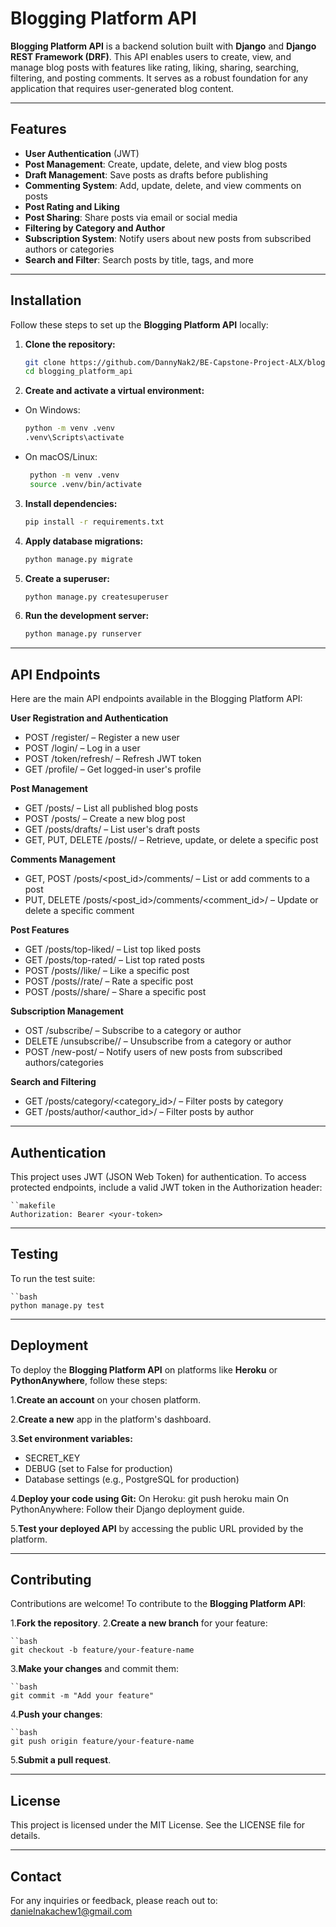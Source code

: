 # Blogging Platform API

**Blogging Platform API** is a backend solution built with **Django** and **Django REST Framework (DRF)**. This API enables users to create, view, and manage blog posts with features like rating, liking, sharing, searching, filtering, and posting comments. It serves as a robust foundation for any application that requires user-generated blog content.

---

## Features

- **User Authentication** (JWT)
- **Post Management**: Create, update, delete, and view blog posts
- **Draft Management**: Save posts as drafts before publishing
- **Commenting System**: Add, update, delete, and view comments on posts
- **Post Rating and Liking**
- **Post Sharing**: Share posts via email or social media
- **Filtering by Category and Author**
- **Subscription System**: Notify users about new posts from subscribed authors or categories
- **Search and Filter**: Search posts by title, tags, and more

---

## Installation

Follow these steps to set up the **Blogging Platform API** locally:

1. **Clone the repository:**
   ```bash
   git clone https://github.com/DannyNak2/BE-Capstone-Project-ALX/blogging_platform_api.git
   cd blogging_platform_api

2. **Create and activate a virtual environment:**
    
 - On Windows:

   ```bash
   python -m venv .venv
   .venv\Scripts\activate

 - On macOS/Linux:
   ```bash
    python -m venv .venv
    source .venv/bin/activate

3. **Install dependencies:**
    ```bash
    pip install -r requirements.txt

4. **Apply database migrations:**
    ```bash
    python manage.py migrate

5. **Create a superuser:**
    ```bash
    python manage.py createsuperuser

6. **Run the development server:**
    ```bash
    python manage.py runserver

---

## API Endpoints

Here are the main API endpoints available in the Blogging Platform API:

**User Registration and Authentication**

- POST /register/ – Register a new user
- POST /login/ – Log in a user
- POST /token/refresh/ – Refresh JWT token
- GET /profile/ – Get logged-in user's profile

**Post Management**

- GET /posts/ – List all published blog posts
- POST /posts/ – Create a new blog post
- GET /posts/drafts/ – List user's draft posts
- GET, PUT, DELETE /posts/<id>/ – Retrieve, update, or delete a specific post

**Comments Management**

- GET, POST /posts/<post_id>/comments/ – List or add comments to a post
- PUT, DELETE /posts/<post_id>/comments/<comment_id>/ – Update or delete a specific comment

**Post Features**

- GET /posts/top-liked/ – List top liked posts
- GET /posts/top-rated/ – List top rated posts
- POST /posts/<id>/like/ – Like a specific post
- POST /posts/<id>/rate/ – Rate a specific post
- POST /posts/<id>/share/ – Share a specific post

**Subscription Management**

- OST /subscribe/ – Subscribe to a category or author
- DELETE /unsubscribe/<id>/ – Unsubscribe from a category or author
- POST /new-post/ – Notify users of new posts from subscribed authors/categories

**Search and Filtering**

- GET /posts/category/<category_id>/ – Filter posts by category
- GET /posts/author/<author_id>/ – Filter posts by author


---


## Authentication

This project uses JWT (JSON Web Token) for authentication. To access protected endpoints, include a valid JWT token in the Authorization header:

    ``makefile
    Authorization: Bearer <your-token>

---

## Testing

To run the test suite:

    ``bash
    python manage.py test

---

## Deployment

To deploy the **Blogging Platform API** on platforms like **Heroku** or **PythonAnywhere**, follow these steps:

1.**Create an account** on your chosen platform.

2.**Create a new** app in the platform's dashboard.

3.**Set environment variables:**
- SECRET_KEY
- DEBUG (set to False for production)
- Database settings (e.g., PostgreSQL for production)

4.**Deploy your code using Git:**
On Heroku: git push heroku main
On PythonAnywhere: Follow their Django deployment guide.

5.**Test your deployed API** by accessing the public URL provided by the platform.

---

## Contributing

Contributions are welcome! To contribute to the **Blogging Platform API**:

1.**Fork the repository**.
2.**Create a new branch** for your feature:

    ``bash
    git checkout -b feature/your-feature-name

3.**Make your changes** and commit them:

    ``bash
    git commit -m "Add your feature"

4.**Push your changes**:

    ``bash
    git push origin feature/your-feature-name

5.**Submit a pull request**.

---

## License

This project is licensed under the MIT License. See the LICENSE file for details.

---

## Contact

For any inquiries or feedback, please reach out to: danielnakachew1@gmail.com


